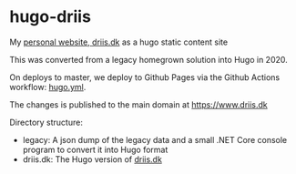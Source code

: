 # hugo-driis
My [personal website, driis.dk](https://www.driis.dk) as a hugo static content site 

This was converted from a legacy homegrown solution into Hugo in 2020.

On deploys to master, we deploy to Github Pages via the Github Actions workflow: [hugo.yml](.github/workflows/hugo.yml).

The changes is published to the main domain at https://www.driis.dk

Directory structure:
* legacy: A json dump of the legacy data and a small .NET Core console program to convert it into Hugo format
* driis.dk: The Hugo version of [driis.dk](https://www.driis.dk)
